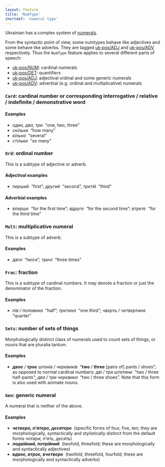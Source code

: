 ```yaml
---
layout: feature
title: 'NumType'
shortdef: 'numeral type'
---
```


Ukrainian has a complex system of [numerals](uk-pos/NUM). 

From the syntactic point of view, some numtypes behave like adjectives and some behave like adverbs. They are tagged [uk-pos/ADJ]() and
[uk-pos/ADV]() respectively. Thus the `NumType` feature applies to several different parts of speech:

* [uk-pos/NUM](): cardinal numerals
* [uk-pos/DET](): quantifiers
* [uk-pos/ADJ](): adjectival ordinal and some generic numerals
* [uk-pos/ADV](): adverbial (e.g. ordinal and multiplicative) numerals

### `Card`: cardinal number or corresponding interrogative / relative / indefinite / demonstrative word

#### Examples

* _один, два, три&nbsp;_ “one, two, three”
* _скільки&nbsp;_ “how many”
* _кілька&nbsp;_ “several”
* _стільки&nbsp;_ “so many”

### `Ord`: ordinal number

This is a subtype of adjective or adverb.

#### Adjectival examples

* _перший&nbsp;_ “first”; _другий&nbsp;_ “second”, _третій&nbsp;_ “third”

#### Adverbial examples

* _вперше&nbsp;_ “for the first time”; _вдруге&nbsp;_ “for the second time”; _втретє&nbsp;_ “for the third time”

### `Mult`: multiplicative numeral

This is a subtype of adverb.

#### Examples

* _двічі&nbsp;_ “twice”; _тричі&nbsp;_ “three times”

### `Frac`: fraction

This is a subtype of cardinal numbers. It may denote a fraction or just the denominator of the fraction.

#### Examples

* _пів / половина&nbsp;_ “half”; _третина&nbsp;_ “one third”; _чверть / четвертина&nbsp;_ “quarter”

### `Sets`: number of sets of things

Morphologically distinct class of numerals used to count sets of things, or nouns that are pluralia tantum.

#### Examples

* _<b>двоє</b> / <b>троє</b> штанів / черевиків&nbsp;_ “<b>two</b> / <b>three</b> [pairs of] pants / shoes”; 
 as opposed to normal cardinal numbers: _дві / три штатини&nbsp;_ “two / three half-pants”; _два / три черевика&nbsp;_ “two / three shoes”. Note that this form is also used with animate nouns.

### `Gen`: generic numeral

A numeral that is neither of the above.

#### Examples

* _<b>четверо, п'ятеро, десятеро</b>&nbsp;_ (specific forms of four, five, ten; they are morphologically, syntactically and stylistically distinct from the default forms _чотири, п'ять, десять_)
* _<b>подвійний, потрійний</b>&nbsp;_ (twofold, threefold; these are morphologically and syntactically adjectives)
* _<b>вдвоє, втроє, вчетверо</b>&nbsp;_ (twofold, threefold, fourfold; these are morphologically and syntactically adverbs)

